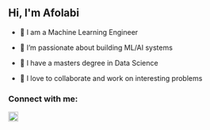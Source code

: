 <h2 align="left">Hi, I'm Afolabi</h2>

- 💬 I am a Machine Learning Engineer
  
- 🌱 I’m passionate about building ML/AI systems

- 📝 I have a masters degree in Data Science

- 💞️ I love to collaborate and work on interesting problems

<h3 align="left">Connect with me:</h3>
<p align="left">
<a href="https://linkedin.com/in/afolabiawonuga" target="blank"><img align="center" src="https://raw.githubusercontent.com/rahuldkjain/github-profile-readme-generator/master/src/images/icons/Social/linked-in-alt.svg" alt="afolabiawonuga" height="20" width="20" /></a>
</p>

